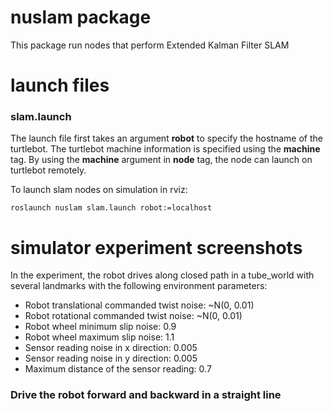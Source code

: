 # nuslam package

This package run nodes that perform Extended Kalman Filter SLAM

# launch files

### slam.launch  

The launch file first takes an argument <b>robot</b> to specify the hostname of the turtlebot. The turtlebot machine information is specified using the <b>machine</b> tag. By using the <b>machine</b> argument in <b>node</b> tag, the node can launch on turtlebot remotely.  

To launch slam nodes on simulation in rviz:
```
roslaunch nuslam slam.launch robot:=localhost
```

# simulator experiment screenshots

In the experiment, the robot drives along closed path in a tube_world with several landmarks with the following environment parameters:
- Robot translational commanded twist noise: ~N(0, 0.01)
- Robot rotational commanded twist noise: ~N(0, 0.01)
- Robot wheel minimum slip noise: 0.9
- Robot wheel maximum slip noise: 1.1
- Sensor reading noise in x direction: 0.005
- Sensor reading noise in y direction: 0.005
- Maximum distance of the sensor reading: 0.7

### Drive the robot forward and backward in a straight line
